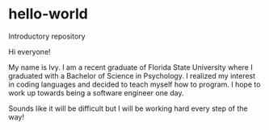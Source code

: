 # hello-world
Introductory repository

Hi everyone!

My name is Ivy. I am a recent graduate of Florida State University where I graduated with a Bachelor of Science in Psychology. I realized my interest in coding languages and decided to teach myself how to program. I hope to work up towards being a software engineer one day. 

Sounds like it will be difficult but I will be working hard every step of the way!
